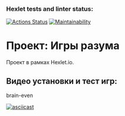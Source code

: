 ### Hexlet tests and linter status:
[![Actions Status](https://github.com/BorisNemo/python-project-lvl1/workflows/hexlet-check/badge.svg)](https://github.com/BorisNemo/python-project-lvl1/actions)
[![Maintainability](https://api.codeclimate.com/v1/badges/1bd9ffe54b1257f0b1df/maintainability)](https://codeclimate.com/github/BorisNemo/python-project-lvl1/maintainability)

# Проект: Игры разума
Проект в рамках Hexlet.io.

## Видео установки и тест игр:
brain-even

[![asciicast](https://asciinema.org/a/505443.svg)](https://asciinema.org/a/505443)